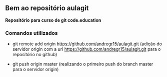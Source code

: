 ## Bem ao repositório aulagit ##

**Repositório para curso de git code.education**

### Comandos utilizados ###

- git remote add origin https://github.com/andregr15/aulagit.git (adição do servidor origin com a url https://github.com/andregr15/aulagit.git para o repositório no github)

- git push origin master (realizando o primeiro push do branch master para o servidor origin)




